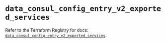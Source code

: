 # `data_consul_config_entry_v2_exported_services`

Refer to the Terraform Registry for docs: [`data_consul_config_entry_v2_exported_services`](https://registry.terraform.io/providers/hashicorp/consul/2.22.1/docs/data-sources/config_entry_v2_exported_services).
